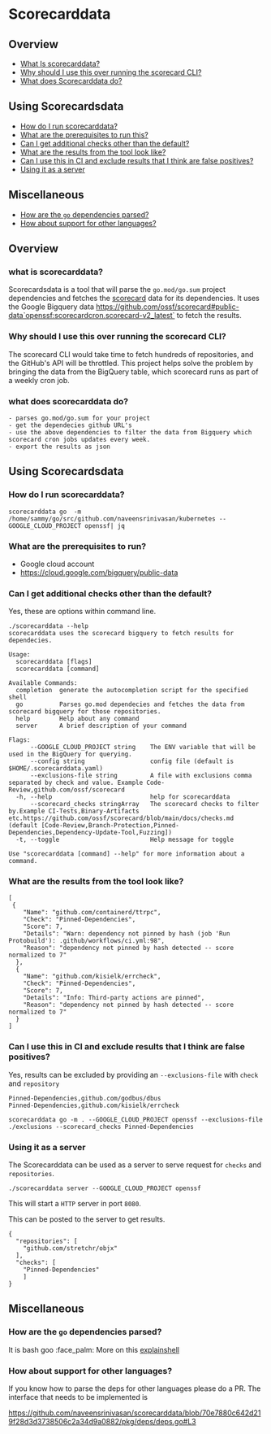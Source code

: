 # Scorecarddata

## Overview
- [What Is scorecarddata?](#what-is-Scorecarddata)
- [Why should I use this over running the scorecard CLI?](#Why-should-I-use-this-over-running-the-scorecard-CLI)
- [What does Scorecarddata do?](#what-does-scorecarddata-do)

## Using Scorecardsdata
- [How do I run scorecarddata?](#How-do-I-run-scorecarddata)
- [What are the prerequisites to run this?](#What-are-the-prerequisites-to-run)
- [Can I get additional checks other than the default?](#Can-I-get-additional-checks-other-than-the-default)
- [What are the results from the tool look like?](#What-are-the-results-from-the-tool-look-like)
- [Can I use this in CI and exclude results that I think are false positives?](#Can-I-use-this-in-CI-and-exclude-results-that-I-think-are-false-positives)
- [Using it as a server](#Using-it-as-a-server)


## Miscellaneous
- [How are the `go` dependencies parsed?](#How-are-the-go-dependencies-parsed)
- [How about support for other languages?](#How-about-support-for-other-languages)

## Overview
### what is scorecarddata?

Scorecardsdata is a tool that will parse the `go.mod/go.sum` project dependencies and fetches the [scorecard](https://github.com/ossf/scorecard) data for its dependencies. 
It uses the Google Bigquery data https://github.com/ossf/scorecard#public-data`openssf:scorecardcron.scorecard-v2_latest` to fetch the results.

### Why should I use this over running the scorecard CLI?
The scorecard CLI would take time to fetch hundreds of repositories, and the GitHub's API will be throttled. This project helps solve the problem by bringing the data from the BigQuery table, which scorecard runs as part of a weekly cron job.

### what does scorecarddata do?
```
- parses go.mod/go.sum for your project
- get the dependecies github URL's
- use the above dependencies to filter the data from Bigquery which scorecard cron jobs updates every week.
- export the results as json
```
## Using Scorecardsdata

### How do I run scorecarddata?
`scorecarddata go  -m /home/sammy/go/src/github.com/naveensrinivasan/kubernetes --GOOGLE_CLOUD_PROJECT openssf| jq`

### What are the prerequisites to run? 

- Google cloud account
- https://cloud.google.com/bigquery/public-data

### Can I get additional checks other than the default?
Yes, these are options within command line.
```
./scorecarddata --help
scorecarddata uses the scorecard bigquery to fetch results for dependecies.

Usage:
  scorecarddata [flags]
  scorecarddata [command]

Available Commands:
  completion  generate the autocompletion script for the specified shell
  go          Parses go.mod dependecies and fetches the data from scorecard bigquery for those repositories.
  help        Help about any command
  server      A brief description of your command

Flags:
      --GOOGLE_CLOUD_PROJECT string    The ENV variable that will be used in the BigQuery for querying.
      --config string                  config file (default is $HOME/.scorecarddata.yaml)
      --exclusions-file string         A file with exclusions comma separated by check and value. Example Code-Review,github.com/ossf/scorecard
  -h, --help                           help for scorecarddata
      --scorecard_checks stringArray   The scorecard checks to filter by.Example CI-Tests,Binary-Artifacts etc.https://github.com/ossf/scorecard/blob/main/docs/checks.md (default [Code-Review,Branch-Protection,Pinned-Dependencies,Dependency-Update-Tool,Fuzzing])
  -t, --toggle                         Help message for toggle

Use "scorecarddata [command] --help" for more information about a command.
```

### What are the results from the tool look like?
```json=
[
 {
    "Name": "github.com/containerd/ttrpc",
    "Check": "Pinned-Dependencies",
    "Score": 7,
    "Details": "Warn: dependency not pinned by hash (job 'Run Protobuild'): .github/workflows/ci.yml:98",
    "Reason": "dependency not pinned by hash detected -- score normalized to 7"
  },
  {
    "Name": "github.com/kisielk/errcheck",
    "Check": "Pinned-Dependencies",
    "Score": 7,
    "Details": "Info: Third-party actions are pinned",
    "Reason": "dependency not pinned by hash detected -- score normalized to 7"
  }
]
```
### Can I use this in CI and exclude results that I think are false positives?
Yes, results can be excluded by providing an `--exclusions-file` with `check` and `repository`
```
Pinned-Dependencies,github.com/godbus/dbus
Pinned-Dependencies,github.com/kisielk/errcheck
```
`scorecarddata go -m . --GOOGLE_CLOUD_PROJECT openssf --exclusions-file ./exclusions --scorecard_checks Pinned-Dependencies`
### Using it as a server

The Scorecarddata can be used as a server to serve request for `checks` and `repositories`. 

`./scorecarddata server --GOOGLE_CLOUD_PROJECT openssf`

This will start a `HTTP` server in port `8080`.

This can be posted to the server to get results.
```json=
{
  "repositories": [
    "github.com/stretchr/objx"
  ],
  "checks": [
    "Pinned-Dependencies"
    ]
}
```

## Miscellaneous

### How are the `go` dependencies parsed?
It is bash goo :face_palm: More on this [explainshell](https://explainshell.com/explain?cmd=go+list+-m+-f+%27%7B%7Bif+not+%28or++.Main%29%7D%7D%7B%7B.Path%7D%7D%7B%7Bend%7D%7D%27+all+++%7C+grep+%22%5Egithub%22+%7C+sort+-u+%7C+cut+-d%2F+-f1-3+%7Cawk+%27%7Bprint+%241%7D%27%7C+sed+%22s%2F%5E%2F%5C%22%2F%3Bs%2F%24%2F%5C%22%2F%22%7C++tr+%27%5Cn%27+%27%2C%27+%7C+head+-c+-1)

### How about support for other languages? 
If you know how to parse the deps for other languages please do a PR.
The interface that needs to be implemented is

https://github.com/naveensrinivasan/scorecarddata/blob/70e7880c642d219f28d3d3738506c2a34d9a0882/pkg/deps/deps.go#L3 
